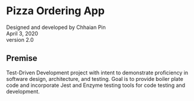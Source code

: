 # Pizza Ordering App
Designed and developed by Chhaian Pin\
April 3, 2020\
version 2.0

## Premise
Test-Driven Development project with intent to demonstrate proficiency in software design, architecture, and testing. Goal is to provide boiler plate code and incorporate Jest and Enzyme testing tools for code testing and development.
